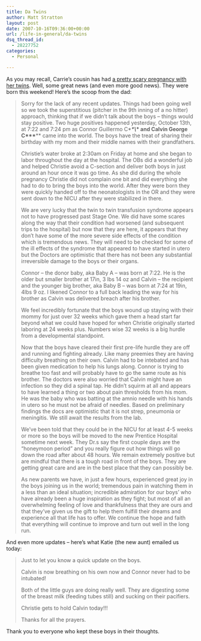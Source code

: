 ```yaml
---
title: Da Twins
author: Matt Stratton
layout: post
date: 2007-10-16T09:36:00+00:00
url: /life-in-general/da-twins
dsq_thread_id:
  - 28227752
categories:
  - Personal

---
```

As you may recall, Carrie&#8217;s cousin has had [a pretty scary pregnancy with her twins][1]. Well, some great news (and even more good news). They were born this weekend! Here&#8217;s the scoop from the dad:

> Sorry for the lack of any recent updates. Things had been going well so we took the superstitious (pitcher in the 9th inning of a no hitter) approach, thinking that if we didn’t talk about the boys &#8211; things would stay positive. Two huge positives happened yesterday, October 13th, at 7:22 and 7:24 pm as Connor Guillermo C\****\*\\*\* and Calvin George C\*\*\***** came into the world. The boys have the treat of sharing their birthday with my mom and their middle names with their grandfathers. 
> 
> Christie’s water broke at 2:30am on Friday at home and she began to labor throughout the day at the hospital. The OBs did a wonderful job and helped Christie avoid a C-section and deliver both boys in just around an hour once it was go time. As she did during the whole pregnancy Christie did not complain one bit and did everything she had to do to bring the boys into the world. After they were born they were quickly handed off to the neonatologists in the OR and they were sent down to the NICU after they were stabilized in there. 
> 
> We are very lucky that the twin to twin transfusion syndrome appears not to have progressed past Stage One. We did have some scares along the way that their condition had worsened (and subsequent trips to the hospital) but now that they are here, it appears that they don’t have some of the more severe side effects of the condition which is tremendous news. They will need to be checked for some of the ill effects of the syndrome that appeared to have started in utero but the Doctors are optimistic that there has not been any substantial irreversible damage to the boys or their organs. 
> 
> Connor &#8211; the donor baby, aka Baby A &#8211; was born at 7:22. He is the older but smaller brother at 17in, 3 lbs 14 oz and Calvin &#8211; the recipient and the younger big brother, aka Baby B &#8211; was born at 7:24 at 19in, 4lbs 9 oz. I likened Connor to a full back leading the way for his brother as Calvin was delivered breach after his brother. 
> 
> We feel incredibly fortunate that the boys wound up staying with their mommy for just over 32 weeks which gave them a head start far beyond what we could have hoped for when Christie originally started laboring at 24 weeks plus. Numbers wise 32 weeks is a big hurdle from a developmental standpoint.
> 
> Now that the boys have cleared their first pre-life hurdle they are off and running and fighting already. Like many preemies they are having difficulty breathing on their own. Calvin had to be intebated and has been given medication to help his lungs along. Connor is trying to breathe too fast and will probably have to go the same route as his brother. The doctors were also worried that Calvin might have an infection so they did a spinal tap. He didn’t squirm at all and appears to have learned a thing or two about pain thresholds from his mom. He was the baby who was batting at the amnio needle with his hands in utero so he must not be afraid of needles. Based on preliminary findings the docs are optimistic that it is not strep, pneumonia or meningitis. We still await the results from the lab. 
> 
> We’ve been told that they could be in the NICU for at least 4-5 weeks or more so the boys will be moved to the new Prentice Hospital sometime next week. They Dr.s say the first couple days are the “honeymoon period” and you really figure out how things will go down the road after about 48 hours. We remain extremely positive but are mindful that there is a tough road in front of the boys. They are getting great care and are in the best place that they can possibly be. 
> 
> As new parents we have, in just a few hours, experienced great joy in the boys joining us in the world; tremendous pain in watching them in a less than an ideal situation; incredible admiration for our boys’ who have already been a huge inspiration as they fight; but most of all an overwhelming feeling of love and thankfulness that they are ours and that they’ve given us the gift to help them fulfill their dreams and experience all that life has to offer. We continue the hope and faith that everything will continue to improve and turn out well in the long run. 

And even more updates &#8211; here&#8217;s what Katie (the new aunt) emailed us today:

> Just to let you know a quick update on the boys.
> 
> Calvin is now breathing on his own now and Connor never had to be intubated! 
> 
> Both of the little guys are doing really well. They are digesting some of the breast milk (feeding tubes still) and sucking on their pacifiers. 
> 
> Christie gets to hold Calvin today!!! 
> 
> Thanks for all the prayers.

Thank you to everyone who kept these boys in their thoughts.

 [1]: http://mattstratton.livejournal.com/594108.html